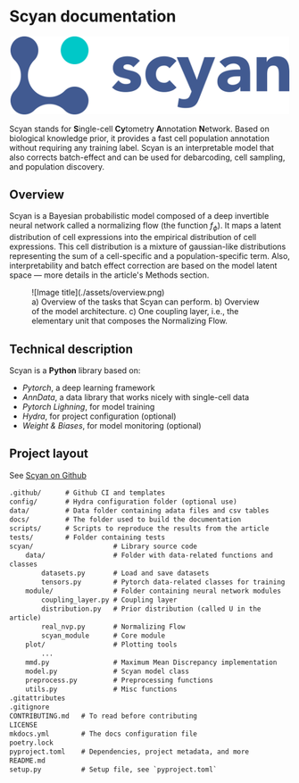 # Scyan documentation

<p align="center">
  <img src="./assets/logo.png" alt="scyan_logo" width="500px"/>
</p>

Scyan stands for **S**ingle-cell **Cy**tometry **A**nnotation **N**etwork. Based on biological knowledge prior, it provides a fast cell population annotation without requiring any training label. Scyan is an interpretable model that also corrects batch-effect and can be used for debarcoding, cell sampling, and population discovery.

## Overview

Scyan is a Bayesian probabilistic model composed of a deep invertible neural network called a normalizing flow (the function $f_{\phi}$). It maps a latent distribution of cell expressions into the empirical distribution of cell expressions. This cell distribution is a mixture of gaussian-like distributions representing the sum of a cell-specific and a population-specific term. Also, interpretability and batch effect correction are based on the model latent space — more details in the article's Methods section.

<figure markdown>
  ![Image title](./assets/overview.png)
  <figcaption>a) Overview of the tasks that Scyan can perform. b) Overview of the model architecture. c) One coupling layer, i.e., the elementary unit that composes the Normalizing Flow.</figcaption>
</figure>

## Technical description

Scyan is a **Python** library based on:

- _Pytorch_, a deep learning framework
- _AnnData_, a data library that works nicely with single-cell data
- _Pytorch Lighning_, for model training
- _Hydra_, for project configuration (optional)
- _Weight & Biases_, for model monitoring (optional)

## Project layout

See [Scyan on Github](https://github.com/MICS-Lab/scyan)

    .github/      # Github CI and templates
    config/       # Hydra configuration folder (optional use)
    data/         # Data folder containing adata files and csv tables
    docs/         # The folder used to build the documentation
    scripts/      # Scripts to reproduce the results from the article
    tests/        # Folder containing tests
    scyan/                    # Library source code
        data/                 # Folder with data-related functions and classes
            datasets.py       # Load and save datasets
            tensors.py        # Pytorch data-related classes for training
        module/               # Folder containing neural network modules
            coupling_layer.py # Coupling layer
            distribution.py   # Prior distribution (called U in the article)
            real_nvp.py       # Normalizing Flow
            scyan_module      # Core module
        plot/                 # Plotting tools
            ...
        mmd.py                # Maximum Mean Discrepancy implementation
        model.py              # Scyan model class
        preprocess.py         # Preprocessing functions
        utils.py              # Misc functions
    .gitattributes
    .gitignore
    CONTRIBUTING.md   # To read before contributing
    LICENSE
    mkdocs.yml        # The docs configuration file
    poetry.lock
    pyproject.toml    # Dependencies, project metadata, and more
    README.md
    setup.py          # Setup file, see `pyproject.toml`
